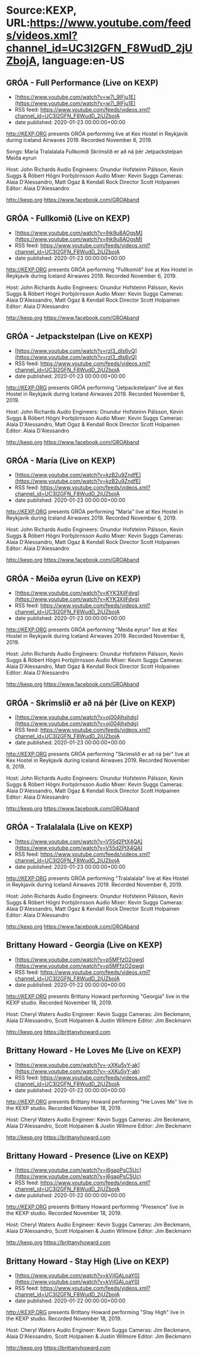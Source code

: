# Source:KEXP, URL:https://www.youtube.com/feeds/videos.xml?channel_id=UC3I2GFN_F8WudD_2jUZbojA, language:en-US

## GRÓA - Full Performance (Live on KEXP)
 - [https://www.youtube.com/watch?v=w7i_9IFju1E](https://www.youtube.com/watch?v=w7i_9IFju1E)
 - RSS feed: https://www.youtube.com/feeds/videos.xml?channel_id=UC3I2GFN_F8WudD_2jUZbojA
 - date published: 2020-01-23 00:00:00+00:00

http://KEXP.ORG presents GRÓA performing live at Kex Hostel in Reykjavik during Iceland Airwaves 2019. Recorded November 6, 2019.

Songs:
María
Tralalalala
Fullkomið
Skrímslið er að ná þér
Jetpackstelpan
Meiða eyrun

Host: John Richards
Audio Engineers: Onundur Hofsteinn Pálsson, Kevin Suggs & Róbert Högni Þorbjörnsson
Audio Mixer: Kevin Suggs
Cameras: Alaia D'Alessandro, Matt Ogaz & Kendall Rock
Director Scott Holpainen
Editor: Alaia D'Alessandro

http://kexp.org
https://www.facebook.com/GROAband

## GRÓA - Fullkomið (Live on KEXP)
 - [https://www.youtube.com/watch?v=lhk9u8AOgsM](https://www.youtube.com/watch?v=lhk9u8AOgsM)
 - RSS feed: https://www.youtube.com/feeds/videos.xml?channel_id=UC3I2GFN_F8WudD_2jUZbojA
 - date published: 2020-01-23 00:00:00+00:00

http://KEXP.ORG presents GRÓA performing "Fullkomið" live at Kex Hostel in Reykjavik during Iceland Airwaves 2019. Recorded November 6, 2019.

Host: John Richards
Audio Engineers: Onundur Hofsteinn Pálsson, Kevin Suggs & Róbert Högni Þorbjörnsson
Audio Mixer: Kevin Suggs
Cameras: Alaia D'Alessandro, Matt Ogaz & Kendall Rock
Director Scott Holpainen
Editor: Alaia D'Alessandro

http://kexp.org
https://www.facebook.com/GROAband

## GRÓA - Jetpackstelpan (Live on KEXP)
 - [https://www.youtube.com/watch?v=rzI3_dIs6vQ](https://www.youtube.com/watch?v=rzI3_dIs6vQ)
 - RSS feed: https://www.youtube.com/feeds/videos.xml?channel_id=UC3I2GFN_F8WudD_2jUZbojA
 - date published: 2020-01-23 00:00:00+00:00

http://KEXP.ORG presents GRÓA performing "Jetpackstelpan" live at Kex Hostel in Reykjavik during Iceland Airwaves 2019. Recorded November 6, 2019.

Host: John Richards
Audio Engineers: Onundur Hofsteinn Pálsson, Kevin Suggs & Róbert Högni Þorbjörnsson
Audio Mixer: Kevin Suggs
Cameras: Alaia D'Alessandro, Matt Ogaz & Kendall Rock
Director Scott Holpainen
Editor: Alaia D'Alessandro

http://kexp.org
https://www.facebook.com/GROAband

## GRÓA - María (Live on KEXP)
 - [https://www.youtube.com/watch?v=kzB2u9ZndfE](https://www.youtube.com/watch?v=kzB2u9ZndfE)
 - RSS feed: https://www.youtube.com/feeds/videos.xml?channel_id=UC3I2GFN_F8WudD_2jUZbojA
 - date published: 2020-01-23 00:00:00+00:00

http://KEXP.ORG presents GRÓA performing "María" live at Kex Hostel in Reykjavik during Iceland Airwaves 2019. Recorded November 6, 2019.

Host: John Richards
Audio Engineers: Onundur Hofsteinn Pálsson, Kevin Suggs & Róbert Högni Þorbjörnsson
Audio Mixer: Kevin Suggs
Cameras: Alaia D'Alessandro, Matt Ogaz & Kendall Rock
Director Scott Holpainen
Editor: Alaia D'Alessandro

http://kexp.org
https://www.facebook.com/GROAband

## GRÓA - Meiða eyrun (Live on KEXP)
 - [https://www.youtube.com/watch?v=KYK3XilFdvg](https://www.youtube.com/watch?v=KYK3XilFdvg)
 - RSS feed: https://www.youtube.com/feeds/videos.xml?channel_id=UC3I2GFN_F8WudD_2jUZbojA
 - date published: 2020-01-23 00:00:00+00:00

http://KEXP.ORG presents GRÓA performing "Meiða eyrun" live at Kex Hostel in Reykjavik during Iceland Airwaves 2019. Recorded November 6, 2019.

Host: John Richards
Audio Engineers: Onundur Hofsteinn Pálsson, Kevin Suggs & Róbert Högni Þorbjörnsson
Audio Mixer: Kevin Suggs
Cameras: Alaia D'Alessandro, Matt Ogaz & Kendall Rock
Director Scott Holpainen
Editor: Alaia D'Alessandro

http://kexp.org
https://www.facebook.com/GROAband

## GRÓA - Skrímslið er að ná þér (Live on KEXP)
 - [https://www.youtube.com/watch?v=oj004jhxhdg](https://www.youtube.com/watch?v=oj004jhxhdg)
 - RSS feed: https://www.youtube.com/feeds/videos.xml?channel_id=UC3I2GFN_F8WudD_2jUZbojA
 - date published: 2020-01-23 00:00:00+00:00

http://KEXP.ORG presents GRÓA performing "Skrímslið er að ná þér" live at Kex Hostel in Reykjavik during Iceland Airwaves 2019. Recorded November 6, 2019.

Host: John Richards
Audio Engineers: Onundur Hofsteinn Pálsson, Kevin Suggs & Róbert Högni Þorbjörnsson
Audio Mixer: Kevin Suggs
Cameras: Alaia D'Alessandro, Matt Ogaz & Kendall Rock
Director Scott Holpainen
Editor: Alaia D'Alessandro

http://kexp.org
https://www.facebook.com/GROAband

## GRÓA - Tralalalala (Live on KEXP)
 - [https://www.youtube.com/watch?v=V55d2PtX4QA](https://www.youtube.com/watch?v=V55d2PtX4QA)
 - RSS feed: https://www.youtube.com/feeds/videos.xml?channel_id=UC3I2GFN_F8WudD_2jUZbojA
 - date published: 2020-01-23 00:00:00+00:00

http://KEXP.ORG presents GRÓA performing "Tralalalala" live at Kex Hostel in Reykjavik during Iceland Airwaves 2019. Recorded November 6, 2019.

Host: John Richards
Audio Engineers: Onundur Hofsteinn Pálsson, Kevin Suggs & Róbert Högni Þorbjörnsson
Audio Mixer: Kevin Suggs
Cameras: Alaia D'Alessandro, Matt Ogaz & Kendall Rock
Director Scott Holpainen
Editor: Alaia D'Alessandro

http://kexp.org
https://www.facebook.com/GROAband

## Brittany Howard - Georgia (Live on KEXP)
 - [https://www.youtube.com/watch?v=p5MFfzO2gwg](https://www.youtube.com/watch?v=p5MFfzO2gwg)
 - RSS feed: https://www.youtube.com/feeds/videos.xml?channel_id=UC3I2GFN_F8WudD_2jUZbojA
 - date published: 2020-01-22 00:00:00+00:00

http://KEXP.ORG presents Brittany Howard performing "Georgia" live in the KEXP studio. Recorded November 18, 2019.

Host: Cheryl Waters
Audio Engineer: Kevin Suggs
Cameras: Jim Beckmann, Alaia D'Alessandro, Scott Holpainen & Justin Wilmore
Editor: Jim Beckmann

http://kexp.org
https://brittanyhoward.com

## Brittany Howard - He Loves Me (Live on KEXP)
 - [https://www.youtube.com/watch?v=-xXKu5yY-ak](https://www.youtube.com/watch?v=-xXKu5yY-ak)
 - RSS feed: https://www.youtube.com/feeds/videos.xml?channel_id=UC3I2GFN_F8WudD_2jUZbojA
 - date published: 2020-01-22 00:00:00+00:00

http://KEXP.ORG presents Brittany Howard performing "He Loves Me" live in the KEXP studio. Recorded November 18, 2019.

Host: Cheryl Waters
Audio Engineer: Kevin Suggs
Cameras: Jim Beckmann, Alaia D'Alessandro, Scott Holpainen & Justin Wilmore
Editor: Jim Beckmann

http://kexp.org
https://brittanyhoward.com

## Brittany Howard - Presence (Live on KEXP)
 - [https://www.youtube.com/watch?v=j6gapPsC5Uc](https://www.youtube.com/watch?v=j6gapPsC5Uc)
 - RSS feed: https://www.youtube.com/feeds/videos.xml?channel_id=UC3I2GFN_F8WudD_2jUZbojA
 - date published: 2020-01-22 00:00:00+00:00

http://KEXP.ORG presents Brittany Howard performing "Presence" live in the KEXP studio. Recorded November 18, 2019.

Host: Cheryl Waters
Audio Engineer: Kevin Suggs
Cameras: Jim Beckmann, Alaia D'Alessandro, Scott Holpainen & Justin Wilmore
Editor: Jim Beckmann

http://kexp.org
https://brittanyhoward.com

## Brittany Howard - Stay High (Live on KEXP)
 - [https://www.youtube.com/watch?v=kVjIGALoaY0](https://www.youtube.com/watch?v=kVjIGALoaY0)
 - RSS feed: https://www.youtube.com/feeds/videos.xml?channel_id=UC3I2GFN_F8WudD_2jUZbojA
 - date published: 2020-01-22 00:00:00+00:00

http://KEXP.ORG presents Brittany Howard performing "Stay High" live in the KEXP studio. Recorded November 18, 2019.

Host: Cheryl Waters
Audio Engineer: Kevin Suggs
Cameras: Jim Beckmann, Alaia D'Alessandro, Scott Holpainen & Justin Wilmore
Editor: Jim Beckmann

http://kexp.org
https://brittanyhoward.com

